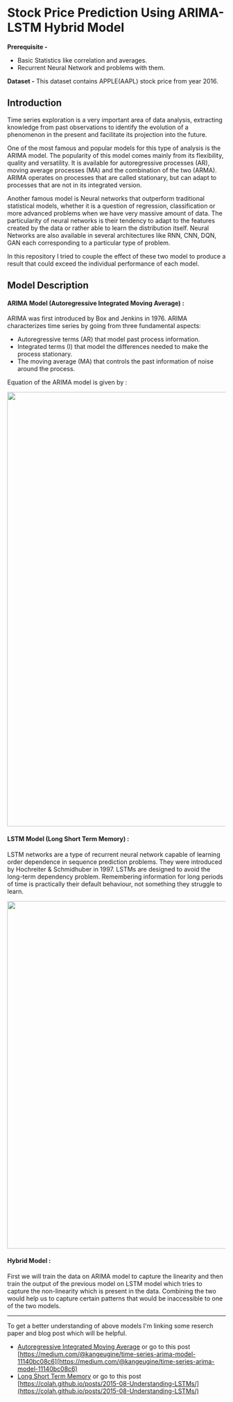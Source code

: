 # Stock Price Prediction Using ARIMA-LSTM Hybrid Model

**Prerequisite -**
- Basic Statistics like correlation and averages.
- Recurrent Neural Network and problems with them.

**Dataset -** This dataset contains APPLE(AAPL) stock price from year 2016. 

## Introduction

Time series exploration is a very important area of data analysis, extracting knowledge from past observations to identify the evolution of a phenomenon in the present and facilitate its projection into the future.

One of the most famous and popular models for this type of analysis is the ARIMA model. The popularity of this model comes mainly from its flexibility, quality and versatility. It is available for autoregressive processes (AR), moving average processes (MA) and the combination of the two (ARMA). ARIMA operates on processes that are called stationary, but can adapt to processes that are not in its integrated version.

Another famous model is Neural networks that outperform traditional statistical models, whether it is a question of regression, classification or more advanced problems when we have very massive amount of data. The particularity of neural networks is their tendency to adapt to the features created by the data or rather able to learn the distribution itself. Neural Networks are also available in several architectures like RNN, CNN, DQN, GAN each corresponding to a particular type of problem.

In this repository I tried to couple the effect of these two model to produce a result that could exceed the individual performance of each model. 

## Model Description

#### ARIMA Model (Autoregressive Integrated Moving Average) :

  ARIMA was first introduced by Box and Jenkins in 1976. ARIMA characterizes time series by going from three fundamental aspects:
  - Autoregressive terms (AR) that model past process information.
  - Integrated terms (I) that model the differences needed to make the process stationary.
  - The moving average (MA) that controls the past information of noise around the process.
  
  Equation of the ARIMA model is given by :
  
  <img width="1000" src="https://docs.oracle.com/cd/E57185_01/CBREG/images/graphics/arima3.gif">

#### LSTM Model (Long Short Term Memory) :

  LSTM networks are a type of recurrent neural network capable of learning order dependence in sequence prediction problems. They were introduced by Hochreiter & Schmidhuber in   1997. LSTMs are designed to avoid the long-term dependency problem. Remembering information for long periods of time is practically their default behaviour, not something they   struggle to learn.
  
  <img width="800" src="https://colah.github.io/posts/2015-08-Understanding-LSTMs/img/LSTM3-chain.png">
  
#### Hybrid Model :

  First we will train the data on ARIMA model to capture the linearity and then train the output of the previous model on LSTM model which tries to capture the non-linearity       which is present in the data. Combining the two would help us to capture certain patterns that would be inaccessible to one of the two models.

<hr>
To get a better understanding of above models I'm linking some reserch paper and blog post which will be helpful.

- [Autoregressive Integrated Moving Average](https://www.ncss.com/wp-content/themes/ncss/pdf/Procedures/NCSS/The_Box-Jenkins_Method.pdf) or go to this post [https://medium.com/@kangeugine/time-series-arima-model-11140bc08c6](https://medium.com/@kangeugine/time-series-arima-model-11140bc08c6)
- [Long Short Term Memory](https://www.bioinf.jku.at/publications/older/2604.pdf) or go to this post [https://colah.github.io/posts/2015-08-Understanding-LSTMs/](https://colah.github.io/posts/2015-08-Understanding-LSTMs/)
